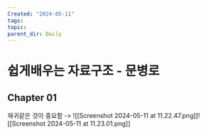 ```yaml
---
Created: "2024-05-11"
tags: 
topic: 
parent_dir: Daily
---
```

# 쉽게배우는 자료구조 - 문병로
## Chapter 01
재귀같은 것이 중요함 -> 
![[Screenshot 2024-05-11 at 11.22.47.png]]![[Screenshot 2024-05-11 at 11.23.01.png]]